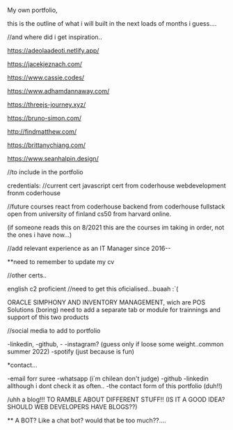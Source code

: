 My own portfolio, 

this is the outline of what i will built in the next loads of months i guess....


//and where did i get inspiration..

https://adeolaadeoti.netlify.app/

https://jacekjeznach.com/

https://www.cassie.codes/

https://www.adhamdannaway.com/

https://threejs-journey.xyz/

https://bruno-simon.com/

http://findmatthew.com/

https://brittanychiang.com/

https://www.seanhalpin.design/



//to include in the portfolio

credentials:
//current cert
javascript cert from coderhouse
webdevelopment fronm coderhouse

//future courses
react from coderhouse
backend from coderhouse 
fullstack open from university of finland
cs50 from harvard online. 

(if someone reads this on 8/2021 this are the courses im taking in order, not the ones i have now...)

//add relevant experience as an IT Manager since 2016--

**need to remember to update my cv

//other certs..

english c2 proficient //need to get this oficialised...buaah :´(

ORACLE SIMPHONY AND INVENTORY MANAGEMENT, wich are POS Solutions (boring)
need to add a separate tab or module for trainnings and support of this two products


//social media to add to portfolio

-linkedin, 
-github, -
-instagram? (guess only if loose some weight..common summer 2022)
-spotify (just because is fun)

*contact...

-email forr suree
-whatsapp (i´m chilean don't judge)
-github
-linkedin allthough i dont check it as often..
-the contact form of this portfolio (duh!!)

/uhh a blog!!! TO RAMBLE ABOUT DIFFERENT STUFF!! (IS IT A GOOD IDEA? SHOULD WEB DEVELOPERS HAVE BLOGS??)


** A BOT? Like a chat bot? would that be too much??....

